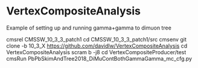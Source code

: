 # VertexCompositeAnalysis

Example of setting up and running gamma+gamma to dimuon tree

cmsrel CMSSW_10_3_3_patch1
cd CMSSW_10_3_3_patch1/src
cmsenv
git clone -b 10_3_X https://github.com/davidlw/VertexCompositeAnalysis
cd VertexCompositeAnalysis
scram b -j8
cd VertexCompositeProducer/test
cmsRun PbPbSkimAndTree2018_DiMuContBothGammaGamma_mc_cfg.py 
